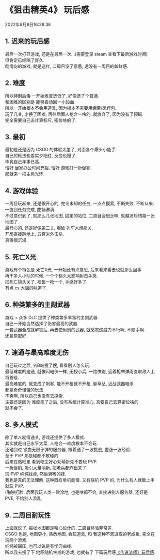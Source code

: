 # 《狙击精英4》 玩后感
2022年6月8日16:28:38  

## 1. 迟来的玩后感
最后一次打开游戏, 还是在最后一次...(需要登录 steam 查看下最后游戏时间)  
但肯定已经隔了好久.  
剧情向的游戏, 就是这样, 二周目没了意思, 远没有一周目的新鲜感.  

## 2. 难度
所以特别后悔 一开始难度选低了, 好像选了个普通.  
和困难的区别是 能够自动回一小段血.  
所以一开始根本不会用道具, 因为根本不需要用绷带/医疗包.  
玩了几关, 才换了困难, 再往后面人枪合一啥的, 就放弃了, 因为没有了预瞄.  
完全需要自己去计算标尺, 密位啥的了.  

## 3. 最初
最初是还是因为 CSGO 的体验太差了, 对面各个爆头小能手.  
自己的枪法也委实夕阳红, 反应也慢了.  
毕竟自己年事已高.  
恰好 居家办公时间充裕, 恰好 游戏打一折促销.  
那就来一把主角光环.  

## 4. 游戏体验
一周目玩起来, 还是很开心的, 完全未知的任务, 一点点摸索, 不断失败, 不断从来.  
一直到任务完成, 酣畅淋漓.  
不过意识到了, 就那么几张地图, 固定的站位, 二周目会很乏味,  就越发珍惜每一张地图了.  
最开心的, 还是好像第三关, 爆破 列车大炮那关.  
开局直接趴地上, 五百米外击杀.  
真得很沉浸.  

## 5. 死亡X光
游戏有个特色是 死亡X光, 一开始还有点意思, 后来看来看去也就那么回事.  
再干多人小队的时候, 一个个镜头太影响射击手感.  
把死亡镜头关了, 栓狙一枪一个, 手感好多了.  
有点 cs 大狙的味道了.

## 6. 种类繁多的主副武器
游戏 + 众多 DLC 提供了种类繁多丰富的主副武器.  
自己一开始当然选择了伤害最高的武器.  
一套武器全成就解锁后, 再去使用别的武器, 就感觉这威力不行啊, 不顺手啊.  
还是原配好.  

## 7. 速通与最高难度无伤
自己玩过之后, 去B站搜了搜, 看看别人怎么玩.  
最低难度的速通,  就像闪电侠一样, 无视小兵, 一路快跑, 迎着枪林弹雨直取敌人上将首级.  
最高难度的, 就变成了刺客, 能不开枪就不开枪, 躲草丛, 近战武器暗杀.  
都是奇奇怪怪的玩法.  
不爽啊, 所以自己也没有去探索.  
主要还是因为 难度高了之后, 没有系统计算准心, 真要自己去算密位啥的.  
就不会了.  

## 8. 多人模式
除了单人剧情通关, 游戏还提供了多人模式.  
其实就是自己水平太菜,  人枪合一难度根本不会玩.  
还碰到过 锁血无限子弹的服务器, 跟着通了一波挑战, 虚涨一波经验.  
至于 PVP 那是碰都不敢碰的.  
后来在贴吧里 看到吧主好心劝萌新先不要玩 PVP.  
一折促销, 吸引大量萌新, 把老兵都炸出来了.  
玩 PVP 纯纯找虐, 然后满嘴的挂.  
我也是真的无法理解, 这种既有单机剧情, 又有联机 PVP 的, 为什么有人就敢上手就玩 PVP.  
(啪啪打脸, 后面我玩人类一败涂地, 也是啥都不会, 直接进别人服务器,  还好是 PVE, 不给别人添乱.

## 9. 二周目耐玩性
上面就说了, 每张地图都是精心设计的, 二周目体验非常差.  
CSGO 也是, 地图更小, 熟悉地图, 会玩道具,  和 我这种不思进取的老咸鱼, 完全在玩两个游戏.  
纯纯被碾压,  也可以说是有学习曲线.  
所以我去搜了下 地图随机生成的游戏, 也就有了 下篇玩后感[《传说法师》玩后感](https://giiith.github.io/blog/readingNotes/WizardOfLegend.html).
